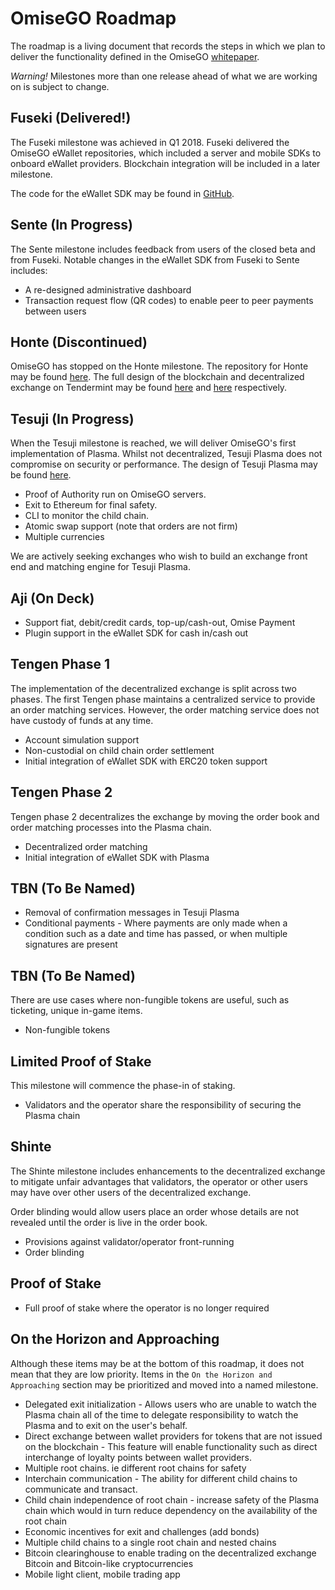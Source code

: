 # OmiseGO Roadmap
The roadmap is a living document that records the steps in which we plan to deliver the functionality defined in the OmiseGO [whitepaper](https://cdn.omise.co/omg/whitepaper.pdf).

*Warning!* Milestones more than one release ahead of what we are working on is subject to change.

## Fuseki (Delivered!)
The Fuseki milestone was achieved in Q1 2018. Fuseki delivered the OmiseGO eWallet repositories, which included a server and mobile SDKs to onboard eWallet providers. Blockchain integration will be included in a later milestone.

The code for the eWallet SDK may be found in [GitHub](https://github.com/omisego/ewallet).

## Sente (In Progress)
The Sente milestone includes feedback from users of the closed beta and from Fuseki. Notable changes in the eWallet SDK from Fuseki to Sente includes:
* A re-designed administrative dashboard
* Transaction request flow (QR codes) to enable peer to peer payments between users

## Honte (Discontinued)
OmiseGO has stopped on the Honte milestone. The repository for Honte may be found [here](https://github.com/omisego/honted). The full design of the blockchain and decentralized exchange on Tendermint may be found [here](https://github.com/omisego/honted/blob/develop/docs/tendermint_blockchain_design.md) and [here](https://github.com/omisego/honted/blob/develop/docs/batch_matching.md) respectively.

## Tesuji (In Progress)
When the Tesuji milestone is reached, we will deliver OmiseGO's first implementation of Plasma. Whilst not decentralized, Tesuji Plasma  does not compromise on security or performance. The design of Tesuji Plasma may be found [here](http://completeme).

* Proof of Authority run on OmiseGO servers.
* Exit to Ethereum for final safety.
* CLI to monitor the child chain.
* Atomic swap support (note that orders are not firm)
* Multiple currencies

We are actively seeking exchanges who wish to build an exchange front end and matching engine for Tesuji Plasma.

## Aji (On Deck)
* Support fiat, debit/credit cards, top-up/cash-out, Omise Payment
* Plugin support in the eWallet SDK for cash in/cash out

## Tengen Phase 1
The implementation of the decentralized exchange is split across two phases. The first Tengen phase maintains a centralized service to provide an order matching services. However, the order matching service does not have custody of funds at any time.

* Account simulation support
* Non-custodial on child chain order settlement
* Initial integration of eWallet SDK with ERC20 token support

## Tengen Phase 2
Tengen phase 2 decentralizes the exchange by moving the order book and order matching processes into the Plasma chain.
* Decentralized order matching
* Initial integration of eWallet SDK with Plasma

## TBN (To Be Named)
* Removal of confirmation messages in Tesuji Plasma
* Conditional payments - Where payments are only made when a condition such as a date and time has passed, or when multiple signatures are present

## TBN (To Be Named)
There are use cases where non-fungible tokens are useful, such as ticketing, unique in-game items.

* Non-fungible tokens

## Limited Proof of Stake
This milestone will commence the phase-in of staking.

* Validators and the operator share the responsibility of securing the Plasma chain

## Shinte
The Shinte milestone includes enhancements to the decentralized exchange to mitigate  unfair advantages that validators, the operator or other users may have over other users of the decentralized exchange.

Order blinding would allow users place an order whose details are not revealed until the order is live in the order book.
* Provisions against validator/operator front-running
* Order blinding

## Proof of Stake
* Full proof of stake where the operator is no longer required

## On the Horizon and Approaching
Although these items may be at the bottom of this roadmap, it does not mean that they are low priority. Items in the `On the Horizon and Approaching` section may be prioritized and moved into a named milestone.
* Delegated exit initialization - Allows users who are unable to watch the Plasma chain all of the time to delegate responsibility to watch the Plasma and to exit on the user's behalf.
* Direct exchange between wallet providers for tokens that are not issued on the blockchain - This feature will enable functionality such as direct interchange of loyalty points between wallet providers.
* Multiple root chains. ie different root chains for safety
* Interchain communication - The ability for different child chains to communicate and transact.
* Child chain independence of root chain - increase safety of the Plasma chain which would in turn reduce dependency on the availability of the root chain
* Economic incentives for exit and challenges (add bonds)
* Multiple child chains to a single root chain and nested chains
* Bitcoin clearinghouse to enable trading on the decentralized exchange Bitcoin and Bitcoin-like cryptocurrencies
* Mobile light client, mobile trading app
